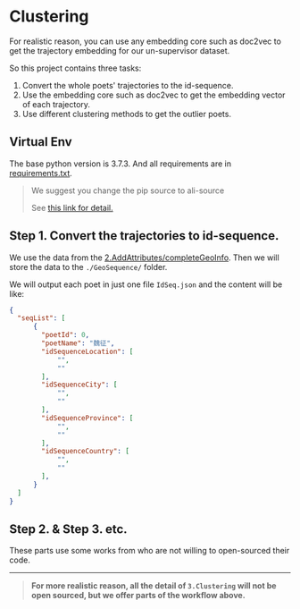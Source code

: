 # Clustering

For realistic reason, you can use any embedding core such as doc2vec to get the trajectory embedding for our un-supervisor dataset.

So this project contains three tasks:
1. Convert the whole poets' trajectories to the id-sequence.
2. Use the embedding core such as doc2vec to get the embedding vector of each trajectory.
3. Use different clustering methods to get the outlier poets.

## Virtual Env

The base python version is 3.7.3. And all requirements are in [requirements.txt](./requirements.txt).

> We suggest you change the pip source to ali-source
>
> See [this link for detail.](https://blog.csdn.net/sigmarising/article/details/83009483)

## Step 1. Convert the trajectories to id-sequence.

We use the data from the [2.AddAttributes/completeGeoInfo](../2.AddAttributes/CompleteGeoInfo/). Then we will store the data to the `./GeoSequence/` folder.

We will output each poet in just one file `IdSeq.json` and the content will be like:
```json
{
  "seqList": [
      {
        "poetId": 0,
        "poetName": "魏征",
        "idSequenceLocation": [
            "",
            ""
        ],
        "idSequenceCity": [
            "",
            ""
        ],
        "idSequenceProvince": [
            "",
            ""
        ],
        "idSequenceCountry": [
            "",
            ""
        ],
      }
  ]
}
```

## Step 2. & Step 3. etc.

These parts use some works from who are not willing to open-sourced their code.

---

> **For more realistic reason, all the detail of `3.Clustering` will not be open sourced, but we offer parts of the workflow above.**
